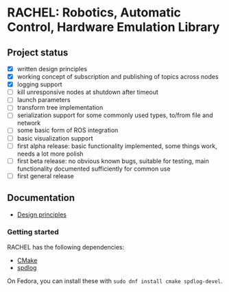 # RACHEL: Robotics, Automatic Control, Hardware Emulation Library

## Project status
- [x] written design principles
- [x] working concept of subscription and publishing of topics across nodes
- [x] logging support
- [ ] kill unresponsive nodes at shutdown after timeout
- [ ] launch parameters
- [ ] transform tree implementation
- [ ] serialization support for some commonly used types, to/from file and network
- [ ] some basic form of ROS integration
- [ ] basic visualization support
- [ ] first alpha release: basic functionality implemented, some things work, needs a lot more polish
- [ ] first beta release: no obvious known bugs, suitable for testing, main functionality documented sufficiently for common use 
- [ ] first general release

## Documentation
* [Design principles](https://github.com/ahrnbom/rachel/blob/main/docs/design.md)

### Getting started
RACHEL has the following dependencies: 
* [CMake](https://cmake.org/)
* [spdlog](https://github.com/gabime/spdlog)

On Fedora, you can install these with `sudo dnf install cmake spdlog-devel`. 